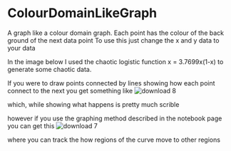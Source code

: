 
# ColourDomainLikeGraph
A graph like a colour domain graph. Each point has the colour of the back ground of the next data point
To use this just change the x and y data to your data


In the image below I used the chaotic logistic function x =  3.7699x(1-x) to generate some chaotic data.

If you were to draw points connected by lines showing how each point connect to the next you get something like
![download 8](https://user-images.githubusercontent.com/18386662/133196394-640d7bd7-6166-4592-b6dd-c63efeae6ed2.png)

which, while showing what happens is pretty much scrible


however if you use the graphing method described in the notebook page you can get this
![download 7](https://user-images.githubusercontent.com/18386662/133195486-02bdfb3c-a308-4812-a665-9180d7f9547e.png)

where you can track the how regions of the curve move to other regions 
